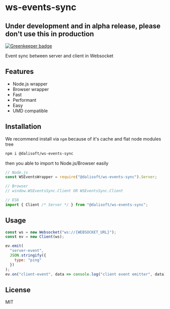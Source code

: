 # ws-events-sync

## Under development and in alpha release, please don't use this in production

[![Greenkeeper badge](https://badges.greenkeeper.io/dalisoft/ws-events-sync.svg)](https://greenkeeper.io/)

Event sync between server and client in Websocket

## Features

- Node.js wrapper
- Browser wrapper
- Fast
- Performant
- Easy
- UMD compatible

## Installation

We recommend install via `npm` because of it's cache and flat node modules tree

```bash
npm i @dalisoft/ws-events-sync
```

then you able to import to Node.js/Browser easily

```js
// Node.js
const WSEventsWrapper = require("@dalisoft/ws-events-sync").Server;

// Browser
// window.WSEventsSync.Client OR WSEventsSync.Client

// ES6
import { Client /* Server */ } from "@dalisoft/ws-events-sync";
```

## Usage

```js
const ws = new Websocket("ws://{WEBSOCKET_URL}");
const ev = new Client(ws);

ev.emit(
  "server-event",
  JSON.stringify({
    type: "ping"
  })
);
ev.on("client-event", data => console.log("client event emitter", data));
```

## License

MIT
